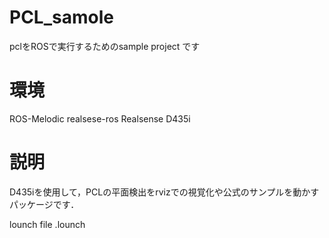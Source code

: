 # PCL_samole
pclをROSで実行するためのsample project です


# 環境
ROS-Melodic
realsese-ros
Realsense D435i

# 説明
D435iを使用して，PCLの平面検出をrvizでの視覚化や公式のサンプルを動かすパッケージです．

lounch file 
.lounch
